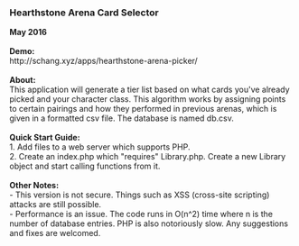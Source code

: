 <h3>Hearthstone Arena Card Selector</h3>
<strong>May 2016</strong><br><br>
<strong>Demo:</strong><br>
http://schang.xyz/apps/hearthstone-arena-picker/<br><br>
<strong>About:</strong><br>
This application will generate a tier list based on what cards you've already picked and your character class. This algorithm works by assigning points to certain pairings and how they performed in previous arenas, which is given in a formatted csv file. The database is named db.csv.<br><br>
<strong>Quick Start Guide:</strong><br>
1. Add files to a web server which supports PHP.<br>
2. Create an index.php which "requires" Library.php. Create a new Library object and start calling functions from it.<br><br>
<strong>Other Notes:</strong><br>
- This version is not secure. Things such as XSS (cross-site scripting) attacks are still possible.<br>
- Performance is an issue. The code runs in O(n^2) time where n is the number of database entries. PHP is also notoriously slow. Any suggestions and fixes are welcomed.
